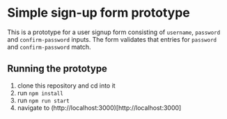# Simple sign-up form prototype

This is a prototype for a user signup form consisting of `username`, `password` and `confirm-password` inputs. The form validates that entries for `password` and `confirm-password` match.

## Running the prototype

1. clone this repository and cd into it
2. run `npm install`
3. run `npm run start`
4. navigate to (http://localhost:3000)[http://localhost:3000]
